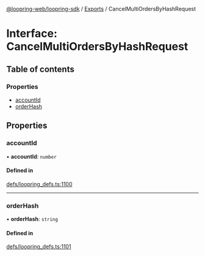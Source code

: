 [@loopring-web/loopring-sdk](../README.md) / [Exports](../modules.md) / CancelMultiOrdersByHashRequest

# Interface: CancelMultiOrdersByHashRequest

## Table of contents

### Properties

- [accountId](CancelMultiOrdersByHashRequest.md#accountid)
- [orderHash](CancelMultiOrdersByHashRequest.md#orderhash)

## Properties

### accountId

• **accountId**: `number`

#### Defined in

[defs/loopring_defs.ts:1100](https://github.com/Loopring/loopring_sdk/blob/ee2acc4/src/defs/loopring_defs.ts#L1100)

___

### orderHash

• **orderHash**: `string`

#### Defined in

[defs/loopring_defs.ts:1101](https://github.com/Loopring/loopring_sdk/blob/ee2acc4/src/defs/loopring_defs.ts#L1101)
